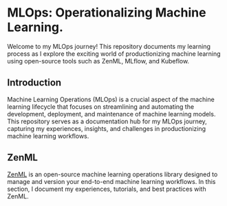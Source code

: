 # MLOps: Operationalizing Machine Learning.

Welcome to my MLOps journey! This repository documents my learning process as I explore the exciting world of productionizing machine learning using open-source tools such as ZenML, MLflow, and Kubeflow.

## Introduction

Machine Learning Operations (MLOps) is a crucial aspect of the machine learning lifecycle that focuses on streamlining and automating the development, deployment, and maintenance of machine learning models. This repository serves as a documentation hub for my MLOps journey, capturing my experiences, insights, and challenges in productionizing machine learning workflows.

## ZenML

[ZenML](https://zenml.io/) is an open-source machine learning operations library designed to manage and version your end-to-end machine learning workflows. In this section, I document my experiences, tutorials, and best practices with ZenML.
